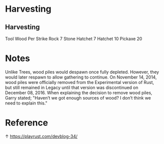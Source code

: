 # Harvesting


## Harvesting

Tool
Wood Per Strike
Rock
7
Stone Hatchet
7
Hatchet
10
Pickaxe
20
# Notes

Unlike Trees, wood piles would despawn once fully depleted. However, they would later respawn to allow gathering to continue.
On November 14, 2014, wood piles were officially removed from the Experimental version of Rust, but still remained in Legacy until that version was discontinued on December 08, 2016.
When explaining the decision to remove wood piles, Garry stated; "Haven’t we got enough sources of wood? I don’t think we need to explain this." 
# Reference

↑ https://playrust.com/devblog-34/
